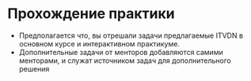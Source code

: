 # Прохождение практики

- Предполагается что, вы отрешали задачи предлагаемые ITVDN в основном курсе и интерактивном практикуме.
- Дополнительные задачи от менторов добавляются самими менторами, и служат источником задач для дополнительного решения
